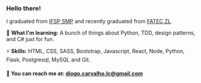 ### Hello there! 

I graduated from <a href="http://smp.ifsp.edu.br/" target="_blank">IFSP SMP</a> and recently graduated from <a href="http://www.fateczl.edu.br/inicio" target="_blank"> FATEC ZL</a>.

:deciduous_tree: <b>What I'm learning:</b> A bunch of things about Python, TDD, design patterns, and C# just for fun.

:zap: <b>Skills:</b> HTML, CSS, SASS, Bootstrap, Javascript, React, Node, Python, Flask, Postgresql, MySQL and Git.

#### :email: You can reach me at: <a href="mailto:diogo.carvalho.lc@gmail.com" target="_blank">diogo.carvalho.lc@gmail.com</a>
